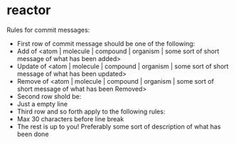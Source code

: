 # reactor
Rules for commit messages:
* First row of commit message should be one of the following:
 * Add of <atom | molecule | compound | organism | some sort of short message of what has been added>
 * Update of <atom | molecule | compound | organism | some sort of short message of what has been updated>
 * Remove of <atom | molecule | compound | organism | some sort of short message of what has been Removed>
* Second row shold be:
 * Just a empty line
* Third row and so forth apply to the following rules:
 * Max 30 characters before line break
 * The rest is up to you! Preferably some sort of description of what has been done
